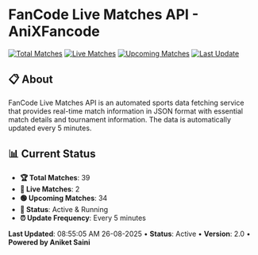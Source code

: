 # FanCode Live Matches API - AniXFancode

[![Total Matches](https://img.shields.io/badge/Total%20Matches-39-blue)](https://github.com/AniketSainiOp/AniXFancode)
[![Live Matches](https://img.shields.io/badge/Live%20Matches-2-red)](https://github.com/AniketSainiOp/AniXFancode)
[![Upcoming Matches](https://img.shields.io/badge/Upcoming%20Matches-34-green)](https://github.com/AniketSainiOp/AniXFancode)
[![Last Update](https://img.shields.io/badge/Last%20Update-08%3A55%3A05%20AM%2026-08-2025-orange)](https://github.com/AniketSainiOp/AniXFancode)

## 📋 About

FanCode Live Matches API is an automated sports data fetching service that provides real-time match information in JSON format with essential match details and tournament information. The data is automatically updated every 5 minutes.

## 📊 Current Status

- **🏆 Total Matches**: 39
- **🔴 Live Matches**: 2
- **🟢 Upcoming Matches**: 34
- **📡 Status**: Active & Running
- **⏰ Update Frequency**: Every 5 minutes

**Last Updated**: 08:55:05 AM 26-08-2025 • **Status**: Active • **Version**: 2.0 • **Powered by Aniket Saini**
